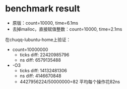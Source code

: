 # benchmark result

* 原版：count=10000, time=6.1ms
* 去掉malloc，直接赋值整数：count=10000, time=2.1ms

在chuqq-lubuntu-home上验证：

* count=10000000
    * ticks diff: 22420985796
    * ns diff: 6579135488
* -O3
    * ticks diff: 14132481306
    * ns diff: 4146670848
    * 4427956224/50000000=82 平均每个操作花82ns

